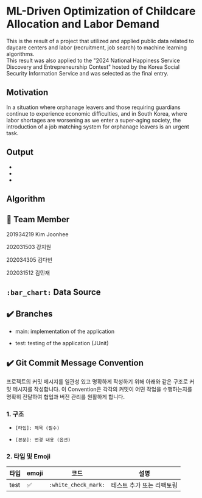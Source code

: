 # ML-Driven Optimization of Childcare Allocation and Labor Demand 
This is the result of a project that utilized and applied public data related to daycare centers and labor (recruitment, job search) to machine learning algorithms.    
This result was also applied to the "2024 National Happiness Service Discovery and Entrepreneurship Contest" hosted by the Korea Social Security Information Service and was selected as the final entry.

## Motivation
In a situation where orphanage leavers and those requiring guardians continue to experience economic difficulties, and in South Korea, where labor shortages are worsening as we enter a super-aging society, the introduction of a job matching system for orphanage leavers is an urgent task.

## Output

-  </br>
- </br>
-  </br>

## Algorithm



## 👥 Team Member

201934219 Kim Joonhee </br>

202031503 강지원 </br>

202034305 김다빈 </br>

202031512 김민재 </br>

 
## `:bar_chart:` Data Source

## ✔️ Branches
- main: implementation of the application

- test: testing of the application (JUnit)

## ✔️ Git Commit Message Convention

프로젝트의 커밋 메시지를 일관성 있고 명확하게 작성하기 위해 아래와 같은 구조로 커밋 메시지를 작성합니다. 이 Convention은 각각의 커밋이 어떤 작업을 수행하는지를 명확히 전달하여 협업과 버전 관리를 원활하게 합니다.

### 1. 구조

- `[타입]: 제목 (필수)`

- `[본문]: 변경 내용 (옵션)`

### 2. 타입 및 Emoji

| 타입             | emoji | 코드                      | 설명                                                                      |
| ---------------- | ----- | ------------------------- | ------------------------------------------------------------------------- |
| test             | ✅    | `:white_check_mark:`      | 테스트 추가 또는 리팩토링                                                 |

